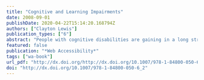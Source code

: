 ```yaml
---
title: "Cognitive and Learning Impairments"
date: 2008-09-01
publishDate: 2020-04-22T15:14:20.168794Z
authors: ["Clayton Lewis"]
publication_types: ["6"]
abstract: "People with cognitive disabilities are gaining in a long struggle for recognition of their right to control their lives. In the information society access to the Web is essential to this control. Cognitive barriers to this access are diverse, reflecting the complexity of human cognitive faculties. These barriers are not well managed in current accessibility practice and policy, in part because cognitive accessibility, like usability, cannot be reduced to a checklist of simple attributes. Advances in representing the meaning as well as the form of information, and in supporting configurable presentation and interaction methods, will yield progress. Increased inclusion of people with cognitive disabilities in the processes of technology development and policy making will also pay off."
featured: false
publication: "*Web Accessibility*"
tags: ["wa-book"]
url_pdf: "http://dx.doi.org/http://dx.doi.org/10.1007/978-1-84800-050-6_2"
doi: "http://dx.doi.org/10.1007/978-1-84800-050-6_2"
---
```


